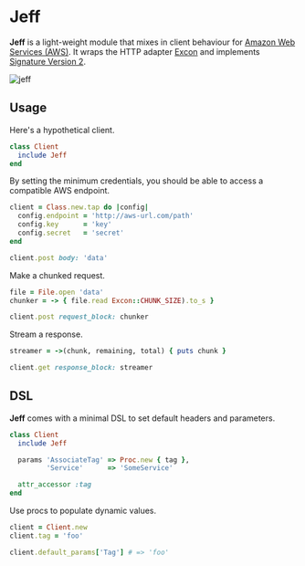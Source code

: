 # Jeff

**Jeff** is a light-weight module that mixes in client behaviour for [Amazon
Web Services (AWS)][aws]. It wraps the HTTP adapter [Excon][excon] and
implements [Signature Version 2][sign].

![jeff][jeff]

## Usage

Here's a hypothetical client.

```ruby
class Client
  include Jeff
end
```

By setting the minimum credentials, you should be able to access a compatible
AWS endpoint.

```ruby
client = Class.new.tap do |config|
  config.endpoint = 'http://aws-url.com/path'
  config.key      = 'key'
  config.secret   = 'secret'
end

client.post body: 'data'
```

Make a chunked request.

```ruby
file = File.open 'data'
chunker = -> { file.read Excon::CHUNK_SIZE).to_s }

client.post request_block: chunker
```

Stream a response.

```ruby
streamer = ->(chunk, remaining, total) { puts chunk }

client.get response_block: streamer
```

## DSL

**Jeff** comes with a minimal DSL to set default headers and parameters.

```ruby
class Client
  include Jeff

  params 'AssociateTag' => Proc.new { tag },
         'Service'      => 'SomeService'

  attr_accessor :tag
end
```

Use procs to populate dynamic values.

```ruby
client = Client.new
client.tag = 'foo'

client.default_params['Tag'] # => 'foo'
```

[aws]:   http://aws.amazon.com/
[excon]: https://github.com/geemus/excon
[sign]:  http://docs.amazonwebservices.com/general/latest/gr/signature-version-2.html
[jeff]:  http://f.cl.ly/items/0a3R3J0k1R2f423k1q2l/jeff.jpg
